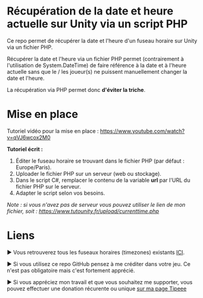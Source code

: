 # Récupération de la date et heure actuelle sur Unity via un script PHP

Ce repo permet de récupérer la date et l'heure d'un fuseau horaire sur Unity via un fichier PHP.

Récupérer la date et l'heure via un fichier PHP permet (contrairement à l'utilisation de System.DateTime) de faire référence à la date et à l'heure actuelle sans que le / les joueur(s) ne puissent manuellement changer la date et l'heure.

La récupération via PHP permet donc **d'éviter la triche**.

# Mise en place

Tutoriel vidéo pour la mise en place : https://www.youtube.com/watch?v=qVJ6wcox2M0

**Tutoriel écrit :**

1) Éditer le fuseau horaire se trouvant dans le fichier PHP (par défaut : Europe/Paris).
2) Uploader le fichier PHP sur un serveur (web ou stockage).
3) Dans le script C#, remplacer le contenu de la variable **url** par l'URL du fichier PHP sur le serveur.
4) Adapter le script selon vos besoins.

_Note : si vous n'avez pas de serveur vous pouvez utiliser le lien de mon fichier, soit : https://www.tutounity.fr/upload/currenttime.php_

# Liens

► Vous retrouverez tous les fuseaux horaires (timezones) existants [ICI](http://php.net/manual/fr/timezones.php).

► Si vous utilisez ce repo GitHub pensez à me créditer dans votre jeu. Ce n'est pas obligatoire mais c'est fortement apprécié.

► Si vous appréciez mon travail et que vous souhaitez me supporter, vous pouvez effectuer une donation récurente ou unique [sur ma page Tipeee](https://fr.tipeee.com/tuto-unity-fr)
